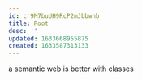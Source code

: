 ```yaml
---
id: cr9M7buUH9RcP2mJbbwhb
title: Root
desc: ''
updated: 1633668955875
created: 1633587313133
---
```


a semantic web is better with classes